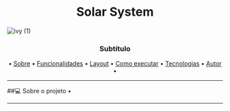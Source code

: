 </p>
<h1 align="center">
Solar System
</h1>
</a>

![ivy (1)](https://github.com/user-attachments/assets/f0bf6f7d-7649-44a9-afd2-53cdc581ce4b)
<h3 align="center">
Subtítulo
</h3>

<p align="center">
• 
 <a href="#-sobre-o-projeto">Sobre</a> •
 <a href="#-funcionalidades">Funcionalidades</a> •
 <a href="#-layout">Layout</a> • 
 <a href="#-como-executar-o-projeto">Como executar</a> • 
 <a href="#-tecnologias">Tecnologias</a> •  
 <a href="#-autor">Autor</a> • 
</p>

---

##💻 Sobre o projeto • 

---
